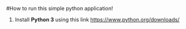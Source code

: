 #How to run this simple python application!

1. Install **Python 3** using this link https://www.python.org/downloads/
